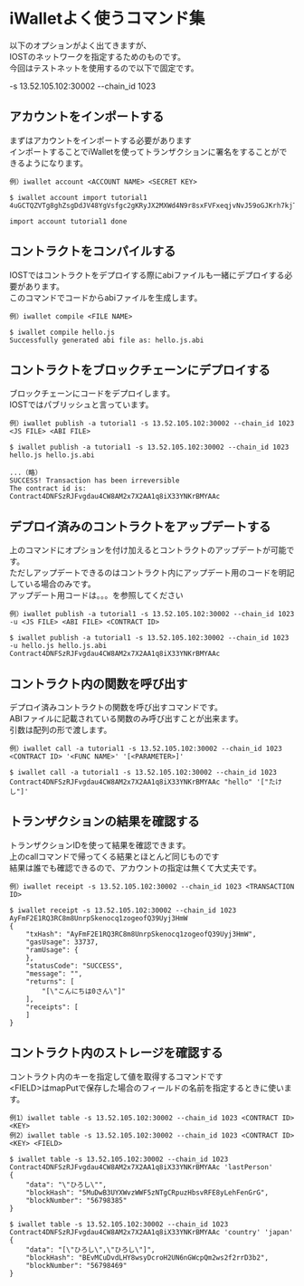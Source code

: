 # iWalletよく使うコマンド集

以下のオプションがよく出てきますが、
</br>
IOSTのネットワークを指定するためのものです。
</br>
今回はテストネットを使用するので以下で固定です。

-s 13.52.105.102:30002
--chain_id 1023

## アカウントをインポートする

まずはアカウントをインポートする必要があります
</br>
インポートすることでiWalletを使ってトランザクションに署名をすることができるようになります。

```command
例）iwallet account <ACCOUNT NAME> <SECRET KEY>

$ iwallet account import tutorial1 4uGCTQZVTg8ghZsgDdJV48YgVsfgc2gKRyJX2MXWd4N9r8sxFVFxeqjvNvJ59oGJKrh7kjTJ99xQppqZniFNbkgJ

import account tutorial1 done
```

## コントラクトをコンパイルする

IOSTではコントラクトをデプロイする際にabiファイルも一緒にデプロイする必要があります。
</br>
このコマンドでコードからabiファイルを生成します。

```command
例）iwallet compile <FILE NAME>

$ iwallet compile hello.js
Successfully generated abi file as: hello.js.abi
```

## コントラクトをブロックチェーンにデプロイする

ブロックチェーンにコードをデプロイします。
</br>
IOSTではパブリッシュと言っています。

```command
例）iwallet publish -a tutorial1 -s 13.52.105.102:30002 --chain_id 1023 <JS FILE> <ABI FILE>

$ iwallet publish -a tutorial1 -s 13.52.105.102:30002 --chain_id 1023 hello.js hello.js.abi

...（略）
SUCCESS! Transaction has been irreversible
The contract id is: Contract4DNFSzRJFvgdau4CW8AM2x7X2AA1q8iX33YNKrBMYAAc

```

## デプロイ済みのコントラクトをアップデートする

上のコマンドにオプションを付け加えるとコントラクトのアップデートが可能です。
</br>
ただしアップデートできるのはコントラクト内にアップデート用のコードを明記している場合のみです。
</br>
アップデート用コードは。。。を参照してください


```command
例）iwallet publish -a tutorial1 -s 13.52.105.102:30002 --chain_id 1023 -u <JS FILE> <ABI FILE> <CONTRACT ID>

$ iwallet publish -a tutorial1 -s 13.52.105.102:30002 --chain_id 1023 -u hello.js hello.js.abi Contract4DNFSzRJFvgdau4CW8AM2x7X2AA1q8iX33YNKrBMYAAc

```

## コントラクト内の関数を呼び出す

デプロイ済みコントラクトの関数を呼び出すコマンドです。
</br>
ABIファイルに記載されている関数のみ呼び出すことが出来ます。
</br>
引数は配列の形で渡します。

```command
例）iwallet call -a tutorial1 -s 13.52.105.102:30002 --chain_id 1023 <CONTRACT ID> '<FUNC NAME>' '[<PARAMETER>]'

$ iwallet call -a tutorial1 -s 13.52.105.102:30002 --chain_id 1023 Contract4DNFSzRJFvgdau4CW8AM2x7X2AA1q8iX33YNKrBMYAAc "hello" '["たけし"]'
```

## トランザクションの結果を確認する

トランザクションIDを使って結果を確認できます。
</br>
上のcallコマンドで帰ってくる結果とほとんど同じものです
</br>
結果は誰でも確認できるので、アカウントの指定は無くて大丈夫です。

```command
例）iwallet receipt -s 13.52.105.102:30002 --chain_id 1023 <TRANSACTION ID>

$ iwallet receipt -s 13.52.105.102:30002 --chain_id 1023 AyFmF2E1RQ3RC8m8UnrpSkenocq1zogeofQ39Uyj3HmW
{
    "txHash": "AyFmF2E1RQ3RC8m8UnrpSkenocq1zogeofQ39Uyj3HmW",
    "gasUsage": 33737,
    "ramUsage": {
    },
    "statusCode": "SUCCESS",
    "message": "",
    "returns": [
        "[\"こんにちは0さん\"]"
    ],
    "receipts": [
    ]
}
```

## コントラクト内のストレージを確認する

コントラクト内のキーを指定して値を取得するコマンドです
</br>
\<FIELD>はmapPutで保存した場合のフィールドの名前を指定するときに使います。

```command
例1）iwallet table -s 13.52.105.102:30002 --chain_id 1023 <CONTRACT ID> <KEY> 
例2）iwallet table -s 13.52.105.102:30002 --chain_id 1023 <CONTRACT ID> <KEY> <FIELD>

$ iwallet table -s 13.52.105.102:30002 --chain_id 1023 Contract4DNFSzRJFvgdau4CW8AM2x7X2AA1q8iX33YNKrBMYAAc 'lastPerson'
{
    "data": "\"ひろし\"",
    "blockHash": "5MuDwB3UYXWvzWWF5zNTgCRpuzHbsvRFE8yLehFenGrG",
    "blockNumber": "56798385"
}

$ iwallet table -s 13.52.105.102:30002 --chain_id 1023 Contract4DNFSzRJFvgdau4CW8AM2x7X2AA1q8iX33YNKrBMYAAc 'country' 'japan'
{
    "data": "[\"ひろし\",\"ひろし\"]",
    "blockHash": "BEvMCuDvdLHY8wsyDcroH2UN6nGWcpQm2ws2f2rrD3b2",
    "blockNumber": "56798469"
}
```
